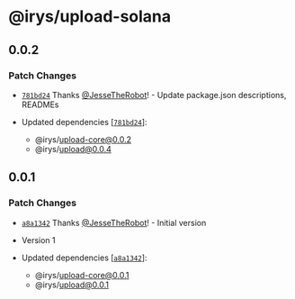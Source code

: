 # @irys/upload-solana

## 0.0.2

### Patch Changes

- [`781bd24`](https://github.com/Irys-xyz/network-bundler-js-sdk/commit/781bd243f8da378acd996130d9b6fd6fe33c0499) Thanks [@JesseTheRobot](https://github.com/JesseTheRobot)! - Update package.json descriptions, READMEs

- Updated dependencies [[`781bd24`](https://github.com/Irys-xyz/network-bundler-js-sdk/commit/781bd243f8da378acd996130d9b6fd6fe33c0499)]:
  - @irys/upload-core@0.0.2
  - @irys/upload@0.0.4

## 0.0.1

### Patch Changes

- [`a8a1342`](https://github.com/Irys-xyz/network-bundler-js-sdk/commit/a8a134288cb0197c2e30121a1c2f17f8e02731d9) Thanks [@JesseTheRobot](https://github.com/JesseTheRobot)! - Initial version

- Version 1

- Updated dependencies [[`a8a1342`](https://github.com/Irys-xyz/network-bundler-js-sdk/commit/a8a134288cb0197c2e30121a1c2f17f8e02731d9)]:
  - @irys/upload-core@0.0.1
  - @irys/upload@0.0.1
